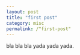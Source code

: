 ```yaml
---
layout: post
title: "first post"
category: misc
permalink: /"first-post"
---
```


bla bla bla yada yada yada.
